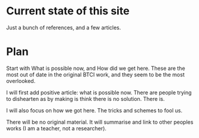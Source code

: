 # Current state of this site
Just a bunch of references, and a few articles.

# Plan
Start with What is possible now, and How did we get here.
These are the most out of date in the original BTCI work, and they seem to be the most overlooked.

I will first add positive article: what is possible now. There are people trying to dishearten as by making is think there is no solution. There is.

I will also focus on how we got here. The tricks and schemes to fool us.

There will be no original material. It will summarise and link to other peoples works (I am a teacher, not a researcher).
